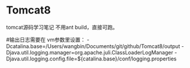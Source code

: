 # Tomcat8
tomcat源码学习笔记
不用ant build，直接可跑。

#输出日志需要在 vm参数里设置：
-Dcatalina.base=/Users/wangbin/Documents/git/github/Tomcat8/output -Djava.util.logging.manager=org.apache.juli.ClassLoaderLogManager -Djava.util.logging.config.file=${catalina.base}/conf/logging.properties
